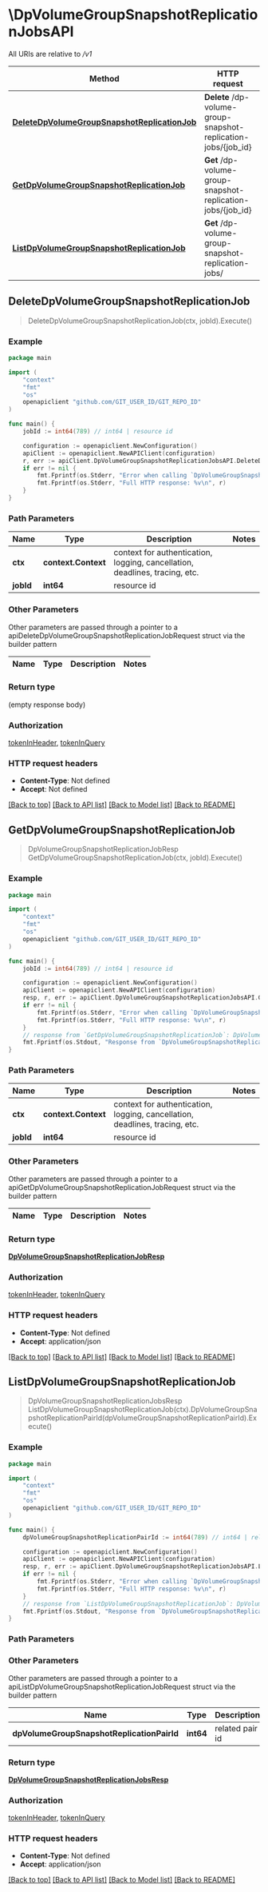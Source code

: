 # \DpVolumeGroupSnapshotReplicationJobsAPI

All URIs are relative to */v1*

Method | HTTP request | Description
------------- | ------------- | -------------
[**DeleteDpVolumeGroupSnapshotReplicationJob**](DpVolumeGroupSnapshotReplicationJobsAPI.md#DeleteDpVolumeGroupSnapshotReplicationJob) | **Delete** /dp-volume-group-snapshot-replication-jobs/{job_id} | 
[**GetDpVolumeGroupSnapshotReplicationJob**](DpVolumeGroupSnapshotReplicationJobsAPI.md#GetDpVolumeGroupSnapshotReplicationJob) | **Get** /dp-volume-group-snapshot-replication-jobs/{job_id} | 
[**ListDpVolumeGroupSnapshotReplicationJob**](DpVolumeGroupSnapshotReplicationJobsAPI.md#ListDpVolumeGroupSnapshotReplicationJob) | **Get** /dp-volume-group-snapshot-replication-jobs/ | 



## DeleteDpVolumeGroupSnapshotReplicationJob

> DeleteDpVolumeGroupSnapshotReplicationJob(ctx, jobId).Execute()





### Example

```go
package main

import (
	"context"
	"fmt"
	"os"
	openapiclient "github.com/GIT_USER_ID/GIT_REPO_ID"
)

func main() {
	jobId := int64(789) // int64 | resource id

	configuration := openapiclient.NewConfiguration()
	apiClient := openapiclient.NewAPIClient(configuration)
	r, err := apiClient.DpVolumeGroupSnapshotReplicationJobsAPI.DeleteDpVolumeGroupSnapshotReplicationJob(context.Background(), jobId).Execute()
	if err != nil {
		fmt.Fprintf(os.Stderr, "Error when calling `DpVolumeGroupSnapshotReplicationJobsAPI.DeleteDpVolumeGroupSnapshotReplicationJob``: %v\n", err)
		fmt.Fprintf(os.Stderr, "Full HTTP response: %v\n", r)
	}
}
```

### Path Parameters


Name | Type | Description  | Notes
------------- | ------------- | ------------- | -------------
**ctx** | **context.Context** | context for authentication, logging, cancellation, deadlines, tracing, etc.
**jobId** | **int64** | resource id | 

### Other Parameters

Other parameters are passed through a pointer to a apiDeleteDpVolumeGroupSnapshotReplicationJobRequest struct via the builder pattern


Name | Type | Description  | Notes
------------- | ------------- | ------------- | -------------


### Return type

 (empty response body)

### Authorization

[tokenInHeader](../README.md#tokenInHeader), [tokenInQuery](../README.md#tokenInQuery)

### HTTP request headers

- **Content-Type**: Not defined
- **Accept**: Not defined

[[Back to top]](#) [[Back to API list]](../README.md#documentation-for-api-endpoints)
[[Back to Model list]](../README.md#documentation-for-models)
[[Back to README]](../README.md)


## GetDpVolumeGroupSnapshotReplicationJob

> DpVolumeGroupSnapshotReplicationJobResp GetDpVolumeGroupSnapshotReplicationJob(ctx, jobId).Execute()





### Example

```go
package main

import (
	"context"
	"fmt"
	"os"
	openapiclient "github.com/GIT_USER_ID/GIT_REPO_ID"
)

func main() {
	jobId := int64(789) // int64 | resource id

	configuration := openapiclient.NewConfiguration()
	apiClient := openapiclient.NewAPIClient(configuration)
	resp, r, err := apiClient.DpVolumeGroupSnapshotReplicationJobsAPI.GetDpVolumeGroupSnapshotReplicationJob(context.Background(), jobId).Execute()
	if err != nil {
		fmt.Fprintf(os.Stderr, "Error when calling `DpVolumeGroupSnapshotReplicationJobsAPI.GetDpVolumeGroupSnapshotReplicationJob``: %v\n", err)
		fmt.Fprintf(os.Stderr, "Full HTTP response: %v\n", r)
	}
	// response from `GetDpVolumeGroupSnapshotReplicationJob`: DpVolumeGroupSnapshotReplicationJobResp
	fmt.Fprintf(os.Stdout, "Response from `DpVolumeGroupSnapshotReplicationJobsAPI.GetDpVolumeGroupSnapshotReplicationJob`: %v\n", resp)
}
```

### Path Parameters


Name | Type | Description  | Notes
------------- | ------------- | ------------- | -------------
**ctx** | **context.Context** | context for authentication, logging, cancellation, deadlines, tracing, etc.
**jobId** | **int64** | resource id | 

### Other Parameters

Other parameters are passed through a pointer to a apiGetDpVolumeGroupSnapshotReplicationJobRequest struct via the builder pattern


Name | Type | Description  | Notes
------------- | ------------- | ------------- | -------------


### Return type

[**DpVolumeGroupSnapshotReplicationJobResp**](DpVolumeGroupSnapshotReplicationJobResp.md)

### Authorization

[tokenInHeader](../README.md#tokenInHeader), [tokenInQuery](../README.md#tokenInQuery)

### HTTP request headers

- **Content-Type**: Not defined
- **Accept**: application/json

[[Back to top]](#) [[Back to API list]](../README.md#documentation-for-api-endpoints)
[[Back to Model list]](../README.md#documentation-for-models)
[[Back to README]](../README.md)


## ListDpVolumeGroupSnapshotReplicationJob

> DpVolumeGroupSnapshotReplicationJobsResp ListDpVolumeGroupSnapshotReplicationJob(ctx).DpVolumeGroupSnapshotReplicationPairId(dpVolumeGroupSnapshotReplicationPairId).Execute()





### Example

```go
package main

import (
	"context"
	"fmt"
	"os"
	openapiclient "github.com/GIT_USER_ID/GIT_REPO_ID"
)

func main() {
	dpVolumeGroupSnapshotReplicationPairId := int64(789) // int64 | related pair id (optional)

	configuration := openapiclient.NewConfiguration()
	apiClient := openapiclient.NewAPIClient(configuration)
	resp, r, err := apiClient.DpVolumeGroupSnapshotReplicationJobsAPI.ListDpVolumeGroupSnapshotReplicationJob(context.Background()).DpVolumeGroupSnapshotReplicationPairId(dpVolumeGroupSnapshotReplicationPairId).Execute()
	if err != nil {
		fmt.Fprintf(os.Stderr, "Error when calling `DpVolumeGroupSnapshotReplicationJobsAPI.ListDpVolumeGroupSnapshotReplicationJob``: %v\n", err)
		fmt.Fprintf(os.Stderr, "Full HTTP response: %v\n", r)
	}
	// response from `ListDpVolumeGroupSnapshotReplicationJob`: DpVolumeGroupSnapshotReplicationJobsResp
	fmt.Fprintf(os.Stdout, "Response from `DpVolumeGroupSnapshotReplicationJobsAPI.ListDpVolumeGroupSnapshotReplicationJob`: %v\n", resp)
}
```

### Path Parameters



### Other Parameters

Other parameters are passed through a pointer to a apiListDpVolumeGroupSnapshotReplicationJobRequest struct via the builder pattern


Name | Type | Description  | Notes
------------- | ------------- | ------------- | -------------
 **dpVolumeGroupSnapshotReplicationPairId** | **int64** | related pair id | 

### Return type

[**DpVolumeGroupSnapshotReplicationJobsResp**](DpVolumeGroupSnapshotReplicationJobsResp.md)

### Authorization

[tokenInHeader](../README.md#tokenInHeader), [tokenInQuery](../README.md#tokenInQuery)

### HTTP request headers

- **Content-Type**: Not defined
- **Accept**: application/json

[[Back to top]](#) [[Back to API list]](../README.md#documentation-for-api-endpoints)
[[Back to Model list]](../README.md#documentation-for-models)
[[Back to README]](../README.md)

